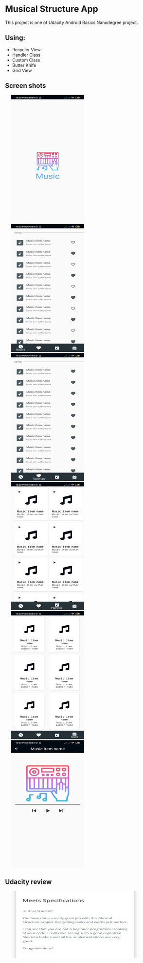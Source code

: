 # Musical Structure App
  This project is one of Udacity Android Basics Nanodegree project.

## Using:
* Recycler View
* Handler Class
* Custom Class
* Butter Knife
* Grid View

## Screen shots
<img src="screenShots/Splash.png" height="420" width="240" hspace="20"> <img src="screenShots/Recent.png" height="420" width="240" hspace="20">
<img src="screenShots/Favorites.png" height="420" width="240" hspace="20"> <img src="screenShots/Playlists.png" height="420" width="240" hspace="20">
<img src="screenShots/Store.png" height="420" width="240" hspace="20"> <img src="screenShots/MusicItem.png" height="420" width="240" hspace="20">

## Udacity review
<img src="screenShots/UdacityReview.png" height="220" width="420" hspace="20">
